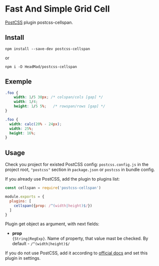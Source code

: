 # Fast And Simple Grid Cell

[PostCSS] plugin postcss-cellspan.

[PostCSS]: https://github.com/postcss/postcss

## Install
```
npm install --save-dev postcss-cellspan
```
or
```
npm i -D HeadMad/postcss-cellspan
```

## Exemple
```css
.foo {
    width: 1/5 30px; /* colspan/cols [gap] */
    width: 1/4;
    height: 1/5 5%;   /* rowspan/rows [gap] */
}
```

```css
.foo {
  width: calc(20% - 24px);
  width: 25%;
  height: 16%;
}
```

## Usage

Check you project for existed PostCSS config: `postcss.config.js`
in the project root, `"postcss"` section in `package.json`
or `postcss` in bundle config.

If you already use PostCSS, add the plugin to plugins list:

```javascript
const cellspan = require('postcss-cellspan')

module.exports = {
  plugins: [
    cellspan({prop: /^(width|height)$/})
  ]
}
```
Plugin get object as argument, with next fields:
- **prop**
  <br> `{String|RegExp}`. Name of property, that value mast be checked. By default - `/^(width|height)$/`

If you do not use PostCSS, add it according to [official docs]
and set this plugin in settings.

[official docs]: https://github.com/postcss/postcss#usage
